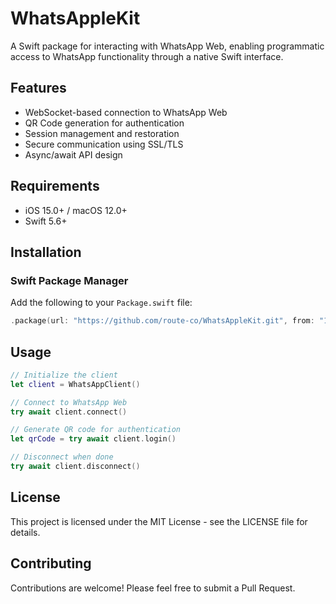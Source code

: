 # WhatsAppleKit

A Swift package for interacting with WhatsApp Web, enabling programmatic access to WhatsApp functionality through a native Swift interface.

## Features

- WebSocket-based connection to WhatsApp Web
- QR Code generation for authentication
- Session management and restoration
- Secure communication using SSL/TLS
- Async/await API design

## Requirements

- iOS 15.0+ / macOS 12.0+
- Swift 5.6+

## Installation

### Swift Package Manager

Add the following to your `Package.swift` file:

```swift
.package(url: "https://github.com/route-co/WhatsAppleKit.git", from: "1.0.0")
```

## Usage

```swift
// Initialize the client
let client = WhatsAppClient()

// Connect to WhatsApp Web
try await client.connect()

// Generate QR code for authentication
let qrCode = try await client.login()

// Disconnect when done
try await client.disconnect()
```

## License

This project is licensed under the MIT License - see the LICENSE file for details.

## Contributing

Contributions are welcome! Please feel free to submit a Pull Request.